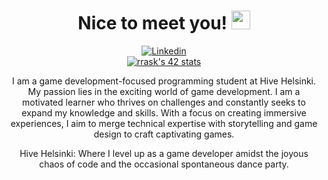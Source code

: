 <div id="header" align="center">
	<h1>
		Nice to meet you!
		<img src="https://media.giphy.com/media/hvRJCLFzcasrR4ia7z/giphy.gif" width="30px"/>
	</h1>
	<div id="badges">
		<a href="https://www.linkedin.com/in/rasmus-rask/">
			<img alt="Linkedin" src="https://img.shields.io/badge/Linkedin-blue?style=for-the-badge&logo=linkedin&logoColor=white"/>
		</a>
	</div>
		<a href="https://github.com/JaeSeoKim/badge42"><img src="https://badge42.vercel.app/api/v2/cli75ikcb001108l5swd79yy2/stats?cursusId=21&coalitionId=271" alt="rrask's 42 stats" /></a>
	<div>
			<p>
		I am a game development-focused programming student at Hive Helsinki. My passion lies in the exciting world of game development. I am a motivated learner who thrives on challenges and constantly seeks to expand my knowledge and skills. With a focus on creating immersive experiences, I aim to merge technical expertise with storytelling and game design to craft captivating games.
	</p>
		<p>
			Hive Helsinki: Where I level up as a game developer amidst the joyous chaos of code and the occasional spontaneous dance party.
		</p>
	</div>

</div>
<div align="center">

